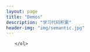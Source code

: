 ```yaml
---
layout: page
title: "Demos"
description: "学习代码积累"  
header-img: "img/semantic.jpg"  
---
```

<link rel="stylesheet" href="../xiayue-fe.github.io/practice/reset.css"> 
<link rel="stylesheet" href="../xiayue-fe.github.io/practice/list.css">  

<div class="wrap shadow">
    <ol id="ol" class="list">

    </ol>
</div>

<script type="text/javascript" src="../xiayue-fe.github.io/practice/list.js"></script> 